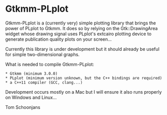 # Gtkmm-PLplot

Gtkmm-PLplot is a (currently very) simple plotting library that brings the power of PLplot to Gtkmm. It does so by relying on the Gtk::DrawingArea widget whose drawing signal uses PLplot's extcairo plotting device to generate publication quality plots on your screen...

Currently this library is under development but it should already be useful for simple two-dimensional graphs.

What is needed to compile Gtkmm-PLplot:

	* Gtkmm (minimum 3.0.0)
	* PLplot (minimum version unknown, but the C++ bindings are required)
	* a C++11 compiler (GCC, clang...)

Development occurs mostly on a Mac but I will ensure it also runs properly on Windows and Linux...


Tom Schoonjans
